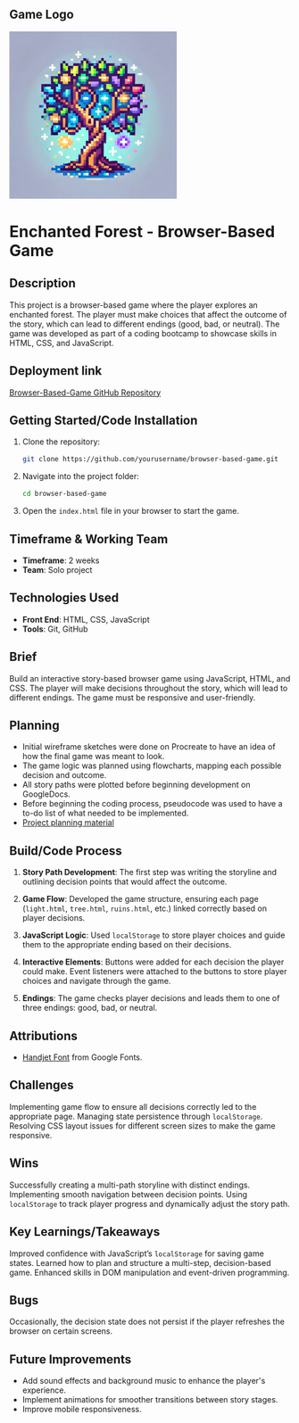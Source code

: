 ## Game Logo

<img src="https://github.com/ecek01/browser-based-game/blob/main/logo.jpg?raw=true" alt="Colorful, sparkly, tree" width="300">

# Enchanted Forest - Browser-Based Game

## **Description**

<p>This project is a browser-based game where the player explores an enchanted forest. The player must make choices that affect the outcome of the story, which can lead to different endings (good, bad, or neutral). The game was developed as part of a coding bootcamp to showcase skills in HTML, CSS, and JavaScript.</p>

## **Deployment link**

<p><a href="https://github.com/ecek01/browser-based-game">Browser-Based-Game GitHub Repository</a></p>

## **Getting Started/Code Installation**

1. Clone the repository:
   ```bash
   git clone https://github.com/yourusername/browser-based-game.git
   ```

2. Navigate into the project folder:
   ```bash
   cd browser-based-game
   ```

3. Open the `index.html` file in your browser to start the game.

## **Timeframe & Working Team**

- **Timeframe**: 2 weeks
- **Team**: Solo project

## **Technologies Used**

- **Front End**: HTML, CSS, JavaScript
- **Tools**: Git, GitHub

## **Brief**

<p>Build an interactive story-based browser game using JavaScript, HTML, and CSS. The player will make decisions throughout the story, which will lead to different endings. The game must be responsive and user-friendly.</p>

## **Planning**

- Initial wireframe sketches were done on Procreate to have an idea of how the final game was meant to look.
- The game logic was planned using flowcharts, mapping each possible decision and outcome.
- All story paths were plotted before beginning development on GoogleDocs.
- Before beginning the coding process, pseudocode was used to have a to-do list of what needed to be implemented.
- [Project planning material](https://docs.google.com/document/d/1HUWo0tOvilCdgxLso2kqSK2wTn_cPvi7fL--Z7u0CZQ/edit?usp=sharing)

## **Build/Code Process**

1. **Story Path Development**: The first step was writing the storyline and outlining decision points that would affect the outcome.

2. **Game Flow**: Developed the game structure, ensuring each page (`light.html`, `tree.html`, `ruins.html`, etc.) linked correctly based on player decisions.

3. **JavaScript Logic**: Used `localStorage` to store player choices and guide them to the appropriate ending based on their decisions.

4. **Interactive Elements**: Buttons were added for each decision the player could make. Event listeners were attached to the buttons to store player choices and navigate through the game.

5. **Endings**: The game checks player decisions and leads them to one of three endings: good, bad, or neutral.

## **Attributions**

- [Handjet Font](https://fonts.google.com/specimen/Handjet) from Google Fonts.

## **Challenges**

<p>Implementing game flow to ensure all decisions correctly led to the appropriate page. Managing state persistence through <code>localStorage</code>. Resolving CSS layout issues for different screen sizes to make the game responsive.</p>

## **Wins**

<p>Successfully creating a multi-path storyline with distinct endings. Implementing smooth navigation between decision points. Using <code>localStorage</code> to track player progress and dynamically adjust the story path.</p>

## **Key Learnings/Takeaways**

<p>Improved confidence with JavaScript’s <code>localStorage</code> for saving game states. Learned how to plan and structure a multi-step, decision-based game. Enhanced skills in DOM manipulation and event-driven programming.</p>

## **Bugs**

<p>Occasionally, the decision state does not persist if the player refreshes the browser on certain screens.</p>

## **Future Improvements**

<ul>
  <li>Add sound effects and background music to enhance the player's experience.</li>
  <li>Implement animations for smoother transitions between story stages.</li>
  <li>Improve mobile responsiveness.</li>
</ul>

